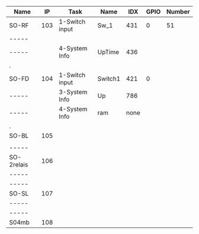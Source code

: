 Name      |IP | Task         | Name  |IDX | GPIO | Number
--------- |---|------------- | ----  |----|----  | ------
SO-RF     |103|1-Switch input|Sw_1   |431 | 0    | 51
-----     |   |              |       |    |      |
-----     |   |4-System Info |UpTime |436 |      |  
.         |   |              |       |    |      |
SO-FD     |104|1-Switch input|Switch1|421 | 0    |
-----     |   |3-System Info |Up     |786 |      |
-----     |   |4-System Info |ram    |none|      |
.         |   |              |       |    |      |
SO-BL     |105|           |      |    |      |
     |   |           |      |    |      |
-----     |   |           |      |    |      |
SO-2relais|106|           |      |    |      |
-----     |   |           |      |    |      |
-----     |   |           |      |    |      |
SO-SL     |107|           |      |    |      |
-----     |   |           |      |    |      |
-----     |   |           |      |    |      |
S04mb     |108|           |      |    |      |


